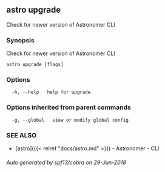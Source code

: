 ## astro upgrade

Check for newer version of Astronomer CLI

### Synopsis

Check for newer version of Astronomer CLI

```
astro upgrade [flags]
```

### Options

```
  -h, --help   help for upgrade
```

### Options inherited from parent commands

```
  -g, --global   view or modify global config
```

### SEE ALSO

* [astro]({{< relref "docs/astro.md" >}})	 - Astronomer - CLI

###### Auto generated by spf13/cobra on 29-Jun-2018
